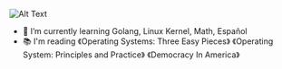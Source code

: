 ![Alt Text](neofetch.gif)

<!--
**clarencedo/clarencedo** is a ✨ _special_ ✨ repository because its `README.md` (this file) appears on your GitHub profile.

Here are some ideas to get you started:

- 🔭 I’m currently working on ...
- 🌱 I’m currently learning ...
- 👯 I’m looking to collaborate on ...
- 🤔 I’m looking for help with ...
- 💬 Ask me about ...
- 📫 How to reach me: ...
- 😄 Pronouns: ...
- ⚡ Fun fact: ...
-->
- 🌱 I’m currently learning Golang, Linux Kernel, Math, Español
- :books: I'm reading 《Operating Systems: Three Easy Pieces》 《Operating System: Principles and Practice》 《Democracy In America》
